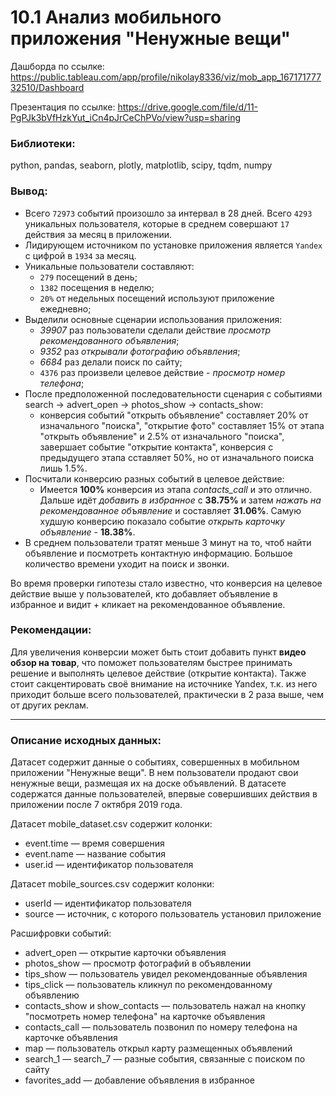# 10.1 Анализ мобильного приложения "Ненужные вещи"

Дашборда по ссылке:
https://public.tableau.com/app/profile/nikolay8336/viz/mob_app_16717177732510/Dashboard

Презентация по ссылке:
https://drive.google.com/file/d/11-PgPJk3bVfHzkYut_iCn4pJrCeChPVo/view?usp=sharing

### Библиотеки:
python, pandas, seaborn, plotly, matplotlib, scipy, tqdm, numpy

### Вывод:
- Всего `72973` событий произошло за интервал в 28 дней. Всего `4293` уникальных пользователя, которые в среднем совершают `17` действия за месяц в приложении.
- Лидирующем источником по установке приложения является `Yandex` с цифрой в `1934` за месяц.
- Уникальные пользователи составляют:
    - `279` посещений в день;
    - `1382` посещения в неделю;
    - `20%` от недельных посещений используют приложение ежедневно;
- Выделили основные сценарии использования приложения:
    - *39907* раз пользователи сделали действие *просмотр рекомендованного объявления*;
    - *9352* раз *открывали фотографию объявления*;
    - *6684* раз делали поиск по сайту;
    - `4376` раз произвели целевое действие - *просмотр номер телефона*;
- После предположенной последовательности сценария с событиями search -> advert_open -> photos_show -> contacts_show:
    - конверсия событий "открыть объявление" составляет 20% от изначального "поиска", "открытие фото" составляет 15% от этапа "открыть объявление" и  2.5% от изначального "поиска", завершает событие "открытие контакта", конверсия с предыдущего этапа сставляет 50%, но от изначального поиска лишь 1.5%.
- Посчитали конверсию разных событий в целевое действие:    
    - Имеется **100%** конверсия из этапа *contacts_call* и это отлично. Дальше идёт *добавить в избранное* с **38.75%** и затем *нажать на рекомендованное объявление* и составляет **31.06%**. Самую худшую конверсию показало событие *открыть карточку объявление* - **18.38%**.
- В среднем пользователи тратят меньше 3 минут на то, чтоб найти объявление и посмотреть контактную информацию. Большое количество времени уходит на поиск и звонки.   

Во время проверки гипотезы стало известно, что конверсия на целевое действие выше у пользователей, кто добавляет объявление в избранное и видит + кликает на рекомендованное объявление.

### Рекомендации:

Для увеличения конверсии может быть стоит добавить пункт **видео обзор на товар**, что поможет пользователям быстрее принимать решение и выполнять целевое действие (открытие контакта). Также стоит сакцентировать своё внимание на источнике Yandex, т.к. из него приходит больше всего пользователей, практически в 2 раза выше, чем от других реклам.

---
### Описание исходных данных:
Датасет содержит данные о событиях, совершенных в мобильном приложении "Ненужные вещи". В нем пользователи продают свои ненужные вещи, размещая их на доске объявлений.
В датасете содержатся данные пользователей, впервые совершивших действия в приложении после 7 октября 2019 года.

Датасет mobile_dataset.csv содержит колонки:
- event.time — время совершения
- event.name — название события
- user.id — идентификатор пользователя

Датасет mobile_sources.csv содержит колонки:
- userId — идентификатор пользователя
- source — источник, с которого пользователь установил приложение

Расшифровки событий:
- advert_open — открытие карточки объявления
- photos_show — просмотр фотографий в объявлении
- tips_show — пользователь увидел рекомендованные объявления
- tips_click — пользователь кликнул по рекомендованному объявлению
- contacts_show и show_contacts — пользователь нажал на кнопку "посмотреть номер телефона" на карточке объявления
- contacts_call — пользователь позвонил по номеру телефона на карточке объявления
- map — пользователь открыл карту размещенных объявлений
- search_1 — search_7 — разные события, связанные с поиском по сайту
- favorites_add — добавление объявления в избранное



